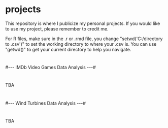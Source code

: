 # projects

This repository is where I publicize my personal projects. If you would like to use my project, please remember to credit me.

For R files, make sure in the .r or .rmd file, you change "setwd('C:/directory to .csv')" to set the working directory to where your .csv is. You can use "getwd()" to get your current directory to help you navigate.

#
#--- IMDb Video Games Data Analysis ---#
#

TBA

#
#--- Wind Turbines Data Analysis ---#
#

TBA
